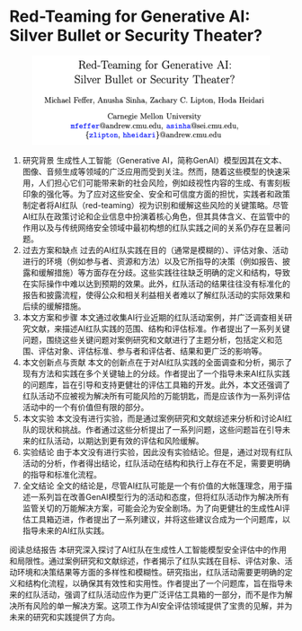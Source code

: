 # Red-Teaming for Generative AI: Silver Bullet or Security Theater?

<figure><img src="../.gitbook/assets/image (10) (1) (1) (1) (1) (1) (1) (1) (1) (1) (1).png" alt=""><figcaption></figcaption></figure>

1. 研究背景 生成性人工智能（Generative AI，简称GenAI）模型因其在文本、图像、音频生成等领域的广泛应用而受到关注。然而，随着这些模型的快速采用，人们担心它们可能带来新的社会风险，例如歧视性内容的生成、有害刻板印象的强化等。为了应对这些安全、安全和可信度方面的担忧，实践者和政策制定者将AI红队（red-teaming）视为识别和缓解这些风险的关键策略。尽管AI红队在政策讨论和企业信息中扮演着核心角色，但其具体含义、在监管中的作用以及与传统网络安全领域中最初构想的红队实践之间的关系仍存在显著问题。
2. 过去方案和缺点 过去的AI红队实践在目的（通常是模糊的）、评估对象、活动进行的环境（例如参与者、资源和方法）以及它所指导的决策（例如报告、披露和缓解措施）等方面存在分歧。这些实践往往缺乏明确的定义和结构，导致在实际操作中难以达到预期的效果。此外，红队活动的结果往往没有标准化的报告和披露流程，使得公众和相关利益相关者难以了解红队活动的实际效果和后续的缓解措施。
3. 本文方案和步骤 本文通过收集AI行业近期的红队活动案例，并广泛调查相关研究文献，来描述AI红队实践的范围、结构和评估标准。作者提出了一系列关键问题，围绕这些关键问题对案例研究和文献进行了主题分析，包括定义和范围、评估对象、评估标准、参与者和评估者、结果和更广泛的影响等。
4. 本文创新点与贡献 本文的创新点在于对AI红队实践的全面调查和分析，揭示了现有方法和实践在多个关键轴上的分歧。作者提出了一个指导未来AI红队实践的问题库，旨在引导和支持更健壮的评估工具箱的开发。此外，本文还强调了红队活动不应被视为解决所有可能风险的万能钥匙，而是应该作为一系列评估活动中的一个有价值但有限的部分。
5. 本文实验 本文没有进行实验，而是通过案例研究和文献综述来分析和讨论AI红队的现状和挑战。作者通过这些分析提出了一系列问题，这些问题旨在引导未来的红队活动，以期达到更有效的评估和风险缓解。
6. 实验结论 由于本文没有进行实验，因此没有实验结论。但是，通过对现有红队活动的分析，作者得出结论，红队活动在结构和执行上存在不足，需要更明确的指导和标准化流程。
7. 全文结论 全文的结论是，尽管AI红队可能是一个有价值的大帐篷理念，用于描述一系列旨在改善GenAI模型行为的活动和态度，但将红队活动作为解决所有监管关切的万能解决方案，可能会沦为安全剧场。为了向更健壮的生成性AI评估工具箱迈进，作者提出了一系列建议，并将这些建议合成为一个问题库，以指导未来的AI红队实践。

阅读总结报告 本研究深入探讨了AI红队在生成性人工智能模型安全评估中的作用和局限性。通过案例研究和文献综述，作者揭示了红队实践在目标、评估对象、活动环境和决策结果等方面的多样性和模糊性。研究指出，红队活动需要更明确的定义和结构化流程，以确保其有效性和实用性。作者提出了一个问题库，旨在指导未来的红队活动，强调了红队活动应作为更广泛评估工具箱的一部分，而不是作为解决所有风险的单一解决方案。这项工作为AI安全评估领域提供了宝贵的见解，并为未来的研究和实践提供了方向。
